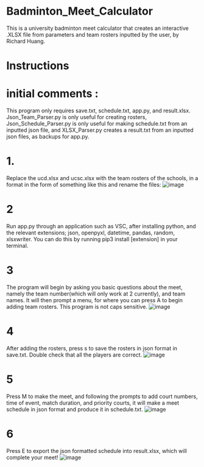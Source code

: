 # Badminton_Meet_Calculator
  This is a university badminton meet calculator that creates an interactive .XLSX file from parameters and team rosters inputted by the user, by Richard Huang.
# Instructions
# initial comments :
  This program only requires save.txt, schedule.txt, app.py, and result.xlsx. Json_Team_Parser.py is only useful for creating rosters, Json_Schedule_Parser.py
  is only useful for making schedule.txt from an inputted json file, and XLSX_Parser.py creates a result.txt from an inputted json files, as backups for app.py.
# 1.
  Replace the ucd.xlsx and ucsc.xlsx with the team rosters of the schools, in a format in the form of something like this and rename the files:
  ![image](https://github.com/Sakidoe/Badminton_Meet_Calculator/assets/114327608/a7b267f5-6bc4-4611-94c2-c8b3d9a95b0e)

# 2
  Run app.py through an application such as VSC, after installing python, and the relevant extensions; json, openpyxl, datetime, pandas, random, xlsxwriter.
  You can do this by running pip3 install [extension] in your terminal.

# 3
  The program will begin by asking you basic questions about the meet, namely the team number(which will only work at 2 currently), and team names. It
  will then prompt a menu, for where you can press A to begin adding team rosters. This program is not caps sensitive. 
  ![image](https://github.com/Sakidoe/Badminton_Meet_Calculator/assets/114327608/46fae821-24b0-4c02-894b-48647441f2d9)

# 4
  After adding the rosters, press s to save the rosters in json format in save.txt. Double check that all the players are correct.
  ![image](https://github.com/Sakidoe/Badminton_Meet_Calculator/assets/114327608/310be6c9-818e-4d1f-8ef6-afb3d5167798)

# 5
  Press M to make the meet, and following the prompts to add court numbers, time of event, match duration, and priority courts, it will make a meet schedule
  in json format and produce it in schedule.txt.
  ![image](https://github.com/Sakidoe/Badminton_Meet_Calculator/assets/114327608/8402500d-cd18-439a-9f33-284ad4834d17)

  
# 6
  Press E to export the json formatted schedule into result.xlsx, which will complete your meet!
  ![image](https://github.com/Sakidoe/Badminton_Meet_Calculator/assets/114327608/a10edcfc-3624-4eb1-88cc-9f65bddaf7b2)
